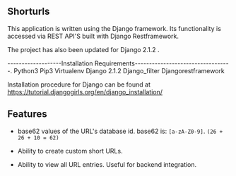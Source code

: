 Shorturls
--------------------

This  application is written using the Django framework. Its functionality is accessed via REST API'S built with Django Restframework. 

The project has also been updated for Django 2.1.2 .

-------------------Installation Requirements----------------------------------.
Python3
Pip3
Virtualenv
Django 2.1.2
Django_filter
Djangorestframework

Installation procedure for Django can be found at https://tutorial.djangogirls.org/en/django_installation/

Features
--------

* base62 values of the URL's database id. base62 is: `[a-zA-Z0-9]`. `(26 + 26 +
  10 = 62)`

* Ability to create custom short URLs.

* Ability to view all URL entries. Useful for backend integration.
